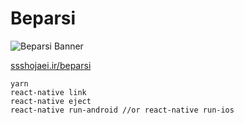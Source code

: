 # Beparsi
![Beparsi Banner](https://dl.myket.ir/image/myket/banners/ir.ssshojaei.beparsi/061e4dad-7990-40e6-a919-36dbe6e2d155.png "Beparsi Banner")

[ssshojaei.ir/beparsi](https://ssshojaei.ir/beparsi/)

```
yarn
react-native link
react-native eject
react-native run-android //or react-native run-ios
```
